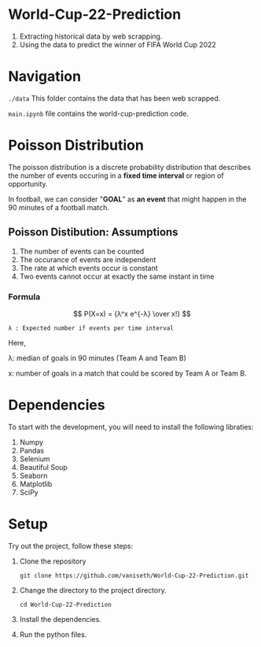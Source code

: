 # World-Cup-22-Prediction

1. Extracting historical data by web scrapping.
2. Using the data to predict the winner of FIFA World Cup 2022

# Navigation

`./data` This folder contains the data that has been web scrapped.

`main.ipynb` file contains the world-cup-prediction code.

# Poisson Distribution

The poisson distribution is a discrete probability distribution that describes the number of events occuring in a **fixed time interval** or region of opportunity.

In football, we can consider "**GOAL**" as **an event** that might happen in the 90 minutes of a football match.

## Poisson Distibution: Assumptions

1. The number of events can be counted
2. The occurance of events are independent
3. The rate at which events occur is constant
4. Two events cannot occur at exactly the same instant in time

### Formula

$$ P(X=x) = {λ^x e^{-λ} \over x!} $$



`λ : Expected number if events per time interval`

Here, 

λ: median of goals in 90 minutes (Team A and Team B)

x: number of goals in a match that could be scored by Team A or Team B.


# Dependencies

To start with the development, you will need to install the following libraties:

1. Numpy
2. Pandas
3. Selenium
4. Beautiful Soup
5. Seaborn
6. Matplotlib
7. SciPy

# Setup

Try out the project, follow these steps:

1. Clone the repository

   ```
   git clone https://github.com/vaniseth/World-Cup-22-Prediction.git
   ```
2. Change the directory to the project directory.

   ```
   cd World-Cup-22-Prediction
   ```
3. Install the dependencies.
4. Run the python files.
